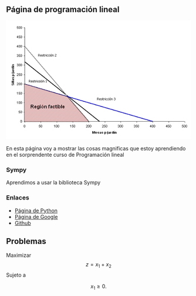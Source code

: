 <script src='https://cdnjs.cloudflare.com/ajax/libs/mathjax/2.7.5/MathJax.js?config=TeX-MML-AM_CHTML' async></script>

## Página de programación lineal

![Región factible](2.jpg)

En esta página voy a mostrar las cosas magnificas que estoy aprendiendo en el sorprendente curso de Programación lineal

### Sympy

Aprendimos a usar la biblioteca Sympy

### Enlaces

- [Página de Python](https://www.python.org/)
- [Página de Google](https://www.google.com/)
- [Github](https://www.github.com)

## Problemas

Maximizar $$z=x_1+x_2$$ Sujeto a

$$x_1\geq 0.$$